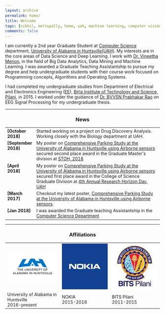 ```yaml
---
layout: archive
permalink: home/
title: Welcome
tags: [nikhil, mettupally, home, uah, machine learning, computer vision, data science, deep learning, graduate]
comments: false
---
```


<!-- <h3 class="archive__subtitle">{{ site.data.ui-text[site.locale].Welcom | default: "Welcome" }}</h3>

{% for post in paginator.posts %}
  {% include archive-single.html %}
{% endfor %}

{% include paginator.html %} -->

I am currently a 2nd year Graduate Student at [Computer Science](https://www.uah.edu/science/departments/computer-science) department, [University of Alabama in Huntsville(UAH)](https://www.uah.edu/).
My interests are in the core areas of Data Science and Deep Learning. I work with [Dr. Vineetha Menon](https://www.uah.edu/science/departments/computer-science/faculty-staff/vineetha-menon), in the field of Big Data Analytics, Data Mining and Machine Learning.
I was awarded a Graduate Teaching Assistantship to pursue my degree and help undergraduate students with their course work focused
on Programming concepts, Algorithms and Operating Systems.

I had completed my undergraduate studies from Department of Electrical and Electronics Engineering ([EE](http://universe.bits-pilani.ac.in/hyderabad/EEE/Home)),
[Birla Institute of Technology and Science, Pilani](http://www.bits-pilani.ac.in/), in 2015. I worked under the guidance of [Dr. BVVSN Prabhakar Rao](http://universe.bits-pilani.ac.in/Hyderabad/bvvsnprabhakarrao/Profile) on EEG Signal Processing for my undergraduate thesis.

----

<h3 align="center">News</h3>
<table class='news-table'>
    <col width="15%">
    <col width="85%">
    <tr>
        <td valign="top"><strong>[October 2018]</strong></td>
        <td>Started working on a project on Drug Discovery Analysis. Working closely with the Biology department at UAH.</td>
    </tr>
    <tr>
        <td valign="top"><strong>[September 2018]</strong></td>
        <td>My poster on <a href="https://cdm16608.contentdm.oclc.org/digital/collection/p16608coll24/id/313/rec/1">Comprehensive Parking Study at the University of Alabama in Huntsville using Airborne sensors</a>
        secured second place award in the Graduate Master's division at <a href="https://www.uah.edu/cpu2al/12950">STOH, 2018</a></td>
    </tr>
    <tr>
        <td valign="top"><strong>[April 2018]</strong></td>
        <td>My poster on <a href="https://cdm16608.contentdm.oclc.org/digital/collection/p16608coll24/id/313/rec/1">Comprehensive Parking Study at the University of Alabama in Huntsville using Airborne sensors</a> secured first place award in the College of Science Graduate Division at <a href="https://www.uah.edu/news/research/outstanding-student-researchers-recognized-at-uah-research-horizons-day">4th Annual Research Horizon Day, UAH</a>
        </td>
    </tr>
    <tr>
        <td valign="top"><strong>[March 2017]</strong></td>
        <td>Checkout my latest poster, <a href="https://cdm16608.contentdm.oclc.org/digital/collection/p16608coll24/id/313/rec/1">Comprehensive Parking Study at the University of Alabama in Huntsville using Airborne sensors</a>.
        <!-- Github code available <a href="https://github.com/batra-mlp-lab/lang-emerge">here</a> -->
        </td>
    </tr>
    <tr>
        <td valign="top"><strong>[Jan 2018]</strong></td>
        <td>I was awarded the Graduate teaching Assistantship in the <a href='https://www.uah.edu/science/departments/computer-science'>Computer Science Department</a>
        </td>
    </tr>
    <!-- <tr>
        <td valign="top"><strong>[Dec 2017]</strong></td>
        <td>I received a <a href='https://nips.cc/Conferences/2017/Awards'>Best Reviewer Award</a> at NIPS 2017</td>
    </tr> -->
    <!-- <tr>
        <td valign="top"><strong>[Sept 2017]</strong></td>
        <td>Our paper on <a>Deepsets</a> has been accepted as an <b> oral</b> at NIPS, 2017</td>
    </tr> -->
    <!-- <tr>
        <td valign="top"><strong>[Aug 2017]</strong></td>
        <td>Our paper on <a>Natural Language Does Not Emerge 'Naturally' in Multi-Agent Dialog</a> won the <b>best short paper</b> award at EMNLP 2017</td>
    </tr> -->
    <!-- <tr>
        <td valign="top"><strong>[Aug 2017]</strong></td>
        <td>Our paper on <a>Learning Cooperative Visual Dialog Agents with Deep Reinforcement Learning</a> has been accepted as an <b> oral</b> at ICCV, 2017</td>
    </tr> -->
    <!-- <tr>
        <td valign="top"><strong>[July 2017]</strong></td>
        <td>Our paper on <a>Natural Language Does Not Emerge 'Naturally' in Multi-Agent Dialog</a> has been accepted as an <b> oral</b> at EMNLP, 2017</td>
    </tr> -->
    <!-- <tr>
        <td valign="top"><strong>[June 2017]</strong></td>
        <td>Checkout our latest paper, <a href="https://arxiv.org/abs/1706.08502">Natural Language Does Not Emerge 'Naturally' in Multi-Agent Dialog</a>, on Arxiv.
        Github code available <a href="https://github.com/batra-mlp-lab/lang-emerge">here</a></td>
    </tr> -->
    <!-- <tr>
        <td valign="top"><strong>[May 2017]</strong></td>
        <td>Our paper on <a>Canopy</a> got accepted at ICML, 2017</td>
    </tr> -->
    <!-- <tr>
        <td valign="top"><strong>[Apr 2017]</strong></td>
        <td>Our paper on <a>Exploring Personalized Neural Conversational Models</a> got accepted at IJCAI, 2017</td>
    </tr> -->
    <!-- <tr>
        <td valign="top"><strong>[Apr 2017]</strong></td>
        <td>Find our Github code for Visual Dialog <a href="https://github.com/batra-mlp-lab/visdial">here</a></td>
    </tr> -->
    <!-- <tr>
        <td valign="top"><strong>[Mar 2017]</strong></td>
        <td>Checkout our latest paper, <a href="https://arxiv.org/abs/1703.06585">Learning Cooperative Visual Dialog Agents with Deep Reinforcement Learning</a>, on arXiv</td>
    </tr> -->
    <!-- <tr>
        <td valign="top"><strong>[Mar 2017]</strong></td>
        <td>Checkout our latest paper, <a href="https://arxiv.org/abs/1703.06114">Deepsets</a>, on arXiv</td>
    </tr> -->
    <!-- <tr>
        <td valign="top"><strong>[Mar 2017]</strong></td>
        <td>Our paper on <a href="https://visualdialog.org/">Visual Dialog</a> got accepted at CVPR, 2017 as a <b>Spotlight</b></td>
    </tr> -->
    <!-- <tr>
        <td valign="top"><strong>[Mar 2017]</strong></td>
        <td>Interning at <a href="https://research.fb.com/category/facebook-ai-research-fair/">Facebook AI Research (FAIR)</a> this summer, with <a href="http://rohrbach.vision/">Marcus Rohrbach</a></td>
    </tr> -->
    <!-- <tr>
        <td valign="top"><strong>[Nov 2016]</strong></td>
        <td>Checkout our latest paper, <a href="http://arxiv.org/abs/1611.08669">Visual Dialog</a>, on arXiv</td>
    </tr> -->
    <!-- <tr>
        <td valign="top"><strong>[Aug 2016]</strong></td>
        <td>Serving as Vice-President of <a href="https://www.ece.cmu.edu/~ego/"> ECE Graduate Organization</a>, CMU</td>
    </tr> -->
    <!-- <tr>
        <td valign="top"><strong>[May 2016]</strong></td>
        <td>Serving as a reviewer for <a href="https://nips.cc/"> NIPS 2016</a></td>
    </tr> -->
    <!-- <tr>
        <td valign="top"><strong>[Mar 2016]</strong></td>
        <td>Our paper on <a href="http://arxiv.org/abs/1511.07067">Visual Word2Vec</a> got accepted to CVPR, 2016</td>
    </tr> -->
    <!-- <tr>
        <td valign="top"><strong>[Dec 2015]</strong></td>
        <td>I would be interning at <a href="https://www.snapchat.com/">Snapchat</a> this summer</td>
    </tr> -->
    <!-- <tr>
        <td valign="top"><strong>[Nov 2015]</strong></td>
        <td>Checkout our latest paper, <a href="http://arxiv.org/abs/1511.07067">Visual Word2Vec</a>, on arXiv</td>
    </tr> -->
    <!-- <tr>
        <td valign="top"><strong>[Oct 2015]</strong></td>
        <td>Checkout our paper, <a href="http://opt-ml.org/papers/OPT2015_paper_52.pdf">Comparing Gibbs, EM and SEM for MAP Inference in Mixture Models</a>, which got accepted in NIPS: <a href="http://opt-ml.org/papers.html">OPT</a> workshop, 2015</td>
    </tr> -->
</table>

----

<h3 align="center">Affiliations</h3>
<table align="center" class='affl-pic'>
    <tr>
        <td>
            <a href="https://www.uah.edu/">
            <img src="/images/UAH_blueblk.png"></a>
        </td>
        <td>
            <a href="https://networks.nokia.com/">
            <img src="/images/nokia-logo.jpg"></a> <!--add logos in the images folder-->
        </td>
        <td>
            <a href="http://www.bits-pilani.ac.in/">
            <img src="/images/bits_pilani.jpeg"></a> <!--add logos in the images folder-->
        </td>
    </tr>
    <tr>
        <td>University of Alabama in Huntsville<br>2016-present</td>
        <td>NOKIA<br>2015-2016</td>
        <td>BITS Pilani<br>2011-2015</td>
    </tr>
    <!-- </tr> -->
    <!-- </tr>
        <td>
            <a href="https://www.snapchat.com/">
            <img src="/images/snapchat-logo.png"></a>
        </td>
        <td>
            <a href="https://research.fb.com/category/facebook-ai-research-fair/">
            <img src="/images/fair-logo.png"></a>
        </td>
        <td>
            <a href="https://ai.google/research/teams/brain">
            <img src="/images/google-logo.png"></a>
        </td>
    </tr> -->
    <!-- <tr>
        <td>Snapchat Research<br>Summer 2016</td>
        <td>Facebook AI Research<br>Summer 2017</td>
        <td>Google Brain<br>Summer 2018</td>
    </tr> -->
</table>
